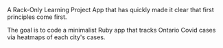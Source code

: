 A Rack-Only Learning Project App
that has quickly made it clear that first principles come first.

The goal is to code a minimalist Ruby app that tracks Ontario Covid cases via heatmaps of each city's cases.
